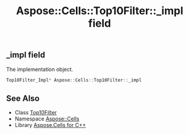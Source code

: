 ﻿---
title: Aspose::Cells::Top10Filter::_impl field
linktitle: _impl
second_title: Aspose.Cells for C++ API Reference
description: 'Aspose::Cells::Top10Filter::_impl field. The implementation object in C++.'
type: docs
weight: 1200
url: /cpp/aspose.cells/top10filter/_impl/
---
## _impl field


The implementation object.

```cpp
Top10Filter_Impl* Aspose::Cells::Top10Filter::_impl
```

## See Also

* Class [Top10Filter](../)
* Namespace [Aspose::Cells](../../)
* Library [Aspose.Cells for C++](../../../)
